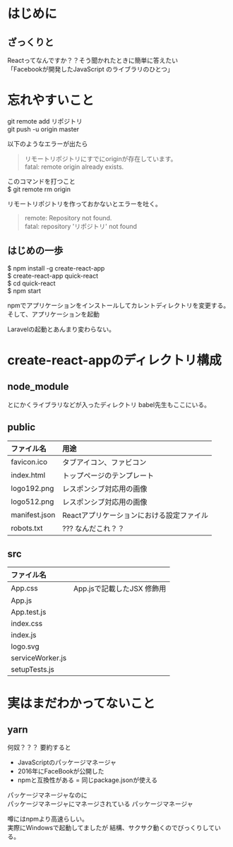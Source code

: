 # はじめに

## ざっくりと 

Reactってなんですか？？そう聞かれたときに簡単に答えたい  
「Facebookが開発したJavaScript のライブラリのひとつ」

# 忘れやすいこと
git remote add リポジトリ  
git push -u origin master  

以下のようなエラーが出たら  
> リモートリポジトリにすでにoriginが存在しています。  
> fatal: remote origin already exists.  

このコマンドを打つこと  
$ git remote rm origin  


リモートリポジトリを作っておかないとエラーを吐く。  
  
> remote: Repository not found.  
> fatal: repository 'リポジトリ' not found


## はじめの一歩

$ npm install -g create-react-app  
$ create-react-app quick-react  
$ cd quick-react  
$ npm start  

npmでアプリケーションをインストールしてカレントディレクトリを変更する。  そして、アプリケーションを起動

Laravelの起動とあんまり変わらない。

# create-react-appのディレクトリ構成

## node_module

とにかくライブラリなどが入ったディレクトリ
babel先生もここにいる。

## public

|ファイル名|用途|
|:---|:---|
|favicon.ico     |タブアイコン、ファビコン|
|index.html     |トップページのテンプレート|
|logo192.png  |レスポンシブ対応用の画像|
|logo512.png  |レスポンシブ対応用の画像|
|manifest.json |Reactアプリケーションにおける設定ファイル|
|robots.txt      |??? なんだこれ？？|

## src

|ファイル名||
|:---|:--|
|App.css|App.jsで記載したJSX 修飾用|
|App.js||
|App.test.js||
|index.css||
|index.js||
|logo.svg||
|serviceWorker.js||
|setupTests.js||

# 実はまだわかってないこと

## yarn

何奴？？？
要約すると
- JavaScriptのパッケージマネージャ
- 2016年にFaceBookが公開した
- npmと互換性がある = 同じpackage.jsonが使える

パッケージマネージャなのに  
パッケージマネージャにマネージされている
パッケージマネージャ  

噂にはnpmより高速らしい。  
実際にWindowsで起動してましたが
結構、サクサク動くのでびっくりしている。

